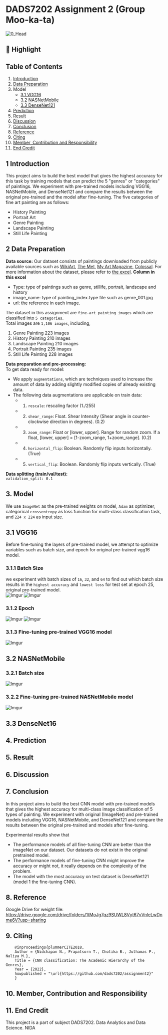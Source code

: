# DADS7202 Assignment 2 (Group Moo-ka-ta)
![0_Head](https://i.imgur.com/weolMpc.png)

## 🌟 Highlight

## Table of Contents
1. [Introduction](#1-introduction) <br>
2. [Data Preparation](#2-data-preparation) <br>
3. Model<br>
   - [3.1 VGG16](#3.1-vgg16)<br>
   - [3.2 NASNetMobile](#3.2-nasnetmobile) <br>
   - [3.3 DenseNet121](#3.3-densenet121) <br>
4. [Prediction](#4.-prediction) <br>
5. [Result](#5.-result) <br>
6. [Discussion](#6.-discussion) <br>
7. [Conclusion](#7.-conclusion) <br>
8. [Reference](#8.-reference) <br>
9. [Citing](#9.-citing) <br>
10. [Member, Contribution and Responsibility](#10.-member,-contribution-and-responsibility) <br>
11. [End Credit](#11.-end-credit) <br>

## 1 Introduction
This project aims to build the best model that gives the highest accuracy for this task by training models that can predict the 5 "genres" or "categories" of paintings. We experiment with pre-trained models including VGG16, NASNetMobile, and DenseNet121 and compare the results between the original pre-trained and the model after fine-tuning. The five categories of fine art painting are as follows:  
- History Painting 
- Portrait Art 
- Genre Painting 
- Landscape Painting 
- Still Life Painting 

## 2 Data Preparation

**Data source:** Our dataset consists of paintings downloaded from publicly available sources such as [WikiArt](https://www.wikiart.org/), [The Met](https://www.metmuseum.org/), [My Art Magazine](https://myartmagazine.com/), [Colossal](https://www.thisiscolossal.com/). For more information about the dataset, please refer to [the excel](https://github.com/dads7202/assignment2/blob/main/fileReference/Reference.xlsx).
**Column in this excel** <br>
- Type: type of paintings such as genre, stillife, portrait, landscape and history <br>
- image_name: type of painting_index.type file such as genre_001.jpg <br>
- url: the reference in each image. <br>

The dataset in this assignment are `fine-art painting images` which are classified into `5 categories`. <br>
Total images are `1,106 images`, including,
1. Genre Painting 223 images
2. History Painting 210 images
3. Landscape Painting 210 images
4. Portrait Painting 235 images
5. Still Life Painting 228 images

**Data preparation and pre-processing:** <br>
To get data ready for model: <br>
- We apply `augmentations`, which are techniques used to increase the amount of data by adding slightly modified copies of already existing data.  
- The following data augmentations are applicable on train data: 
   - 1. `rescale`: rescaling factor (1./255) 
   - 2. `shear_range`: Float. Shear Intensity (Shear angle in counter-clockwise direction in degrees). (0.2) 
   - 3. `zoom_range`: Float or [lower, upper]. Range for random zoom. If a float, [lower, upper] = [1-zoom_range, 1+zoom_range]. (0.2) 
   - 4. `horizontal_flip`: Boolean. Randomly flip inputs horizontally. (True) 
   - 5. `vertical_flip`: Boolean. Randomly flip inputs vertically. (True) 

**Data splitting (train/val/test):** <br>
`validation_split: 0.1`

## 3. Model
We use `ImageNet` as the pre-trained weights on model, `Adam` as optimizer, categorical `crossentropy` as loss function for multi-class classification task, and `224 x 224` as input size. 
## 3.1 VGG16
Before fine-tuning the layers of pre-trained model, we attempt to optimize variables such as batch size, and epoch for original pre-trained vgg16 model. 
### 3.1.1 Batch Size
we experiment with batch sizes of `16`, `32`, and `64` to find out which batch size results in the `highest accuracy` and `lowest loss` for test set at epoch 25, original pre-trained model. <br>
![Imgur](https://i.imgur.com/vhmiuNt.png)
![Imgur](https://i.imgur.com/RtNbLsn.png)
### 3.1.2 Epoch
![Imgur](https://i.imgur.com/hgeZIDr.png)
![Imgur](https://i.imgur.com/CIP04V1.png)
### 3.1.3 Fine-tuning pre-trained VGG16 model
![Imgur](https://i.imgur.com/f5CClNA.png)


## 3.2 NASNetMobile
### 3.2.1 Batch size
![Imgur](https://i.imgur.com/tAFO8Vo.png)
### 3.2.2 Fine-tuning pre-trained NASNetMobile model
![Imgur](https://i.imgur.com/O0TSWyY.png)

## 3.3 DenseNet16
###

## 4. Prediction

## 5. Result

## 6. Discussion

## 7. Conclusion
In this project aims to build the best CNN model with pre-trained models that gives the highest accuracy for multi-class image classification of 5 types of painting. We experiment with original (ImageNet) and pre-trained models including VGG16, NASNetMobile, and DenseNet121 and compare the results between the original pre-trained and models after fine-tuning. 

Experimental results show that  
- The performance models of all fine-tuning CNN are better than the imageNet on our dataset. Our datasets do not exist in the original pretrained model. 
- The performance models of fine-tuning CNN might improve the accuracy or might not, it really depends on the complexity of the problem. 
- The model with the most accuracy on test dataset is DenseNet121 (model 1 the fine-tuning CNN). 

## 8. Reference
Google Drive for weight file: https://drive.google.com/drive/folders/1tMoJg7qz9SUWL8Vyt67vVnleLwDnme6V?usp=sharing 

## 9. Citing
```  
    @inproceedings{plummerCITE2018, 
	Author = {Nidchapan N., Prapatsorn T., Chotika B., Juthamas P., Naliya M.}, 
	Title = {CNN classification: The Academic Hierarchy of the Genres}, 
	Year = {2022}, 
  	howpublished = "\url{https://github.com/dads7202/assignment2}" 
    } 
```  

## 10. Member, Contribution and Responsibility




## 11. End Credit
This project is a part of subject DADS7202. Data Analytics and Data Science. NIDA


